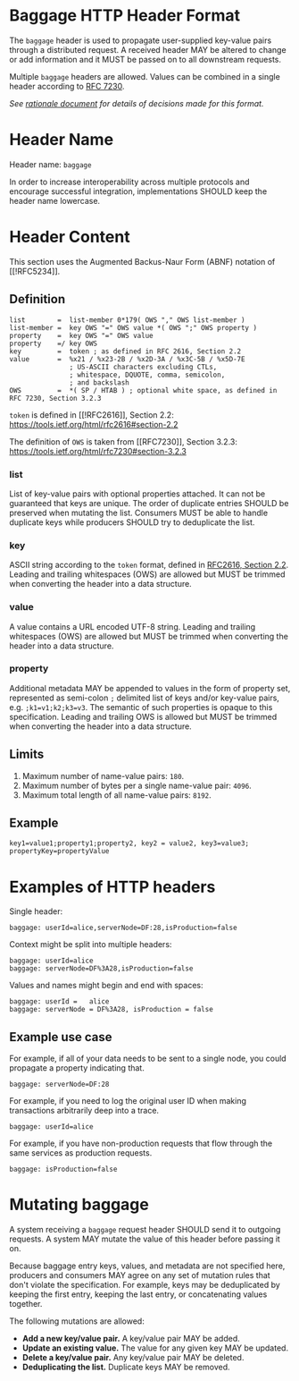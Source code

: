 # Baggage HTTP Header Format

The `baggage` header is used to propagate user-supplied key-value pairs through a distributed request.
A received header MAY be altered to change or add information and it MUST be passed on to all downstream requests.

Multiple `baggage` headers are allowed. Values can be combined in a single header according to [RFC 7230](https://tools.ietf.org/html/rfc7230#page-24).

*See [rationale document](HTTP_HEADER_FORMAT_RATIONALE.md) for details of decisions made for this format.*


# Header Name

Header name: `baggage`

In order to increase interoperability across multiple protocols and encourage successful integration,
implementations SHOULD keep the header name lowercase.

# Header Content

This section uses the Augmented Backus-Naur Form (ABNF) notation of [[!RFC5234]].

## Definition

```ABNF
list        =  list-member 0*179( OWS "," OWS list-member )
list-member =  key OWS "=" OWS value *( OWS ";" OWS property )
property    =  key OWS "=" OWS value
property    =/ key OWS
key         =  token ; as defined in RFC 2616, Section 2.2
value       =  %x21 / %x23-2B / %x2D-3A / %x3C-5B / %x5D-7E
               ; US-ASCII characters excluding CTLs,
               ; whitespace, DQUOTE, comma, semicolon,
               ; and backslash
OWS         =  *( SP / HTAB ) ; optional white space, as defined in RFC 7230, Section 3.2.3
```

`token` is defined in [[!RFC2616]], Section 2.2: https://tools.ietf.org/html/rfc2616#section-2.2

The definition of `OWS` is taken from [[RFC7230]], Section 3.2.3: https://tools.ietf.org/html/rfc7230#section-3.2.3

### list
List of key-value pairs with optional properties attached.
It can not be guaranteed that keys are unique.
The order of duplicate entries SHOULD be preserved when mutating the list.
Consumers MUST be able to handle duplicate keys while producers SHOULD try to deduplicate the list.

### key
ASCII string according to the `token` format, defined in [RFC2616, Section 2.2](https://tools.ietf.org/html/rfc2616#section-2.2).
Leading and trailing whitespaces (OWS) are allowed but MUST be trimmed when converting the header into a data structure.

### value
A value contains a URL encoded UTF-8 string.
Leading and trailing whitespaces (OWS) are allowed but MUST be trimmed when converting the header into a data structure.

### property
Additional metadata MAY be appended to values in the form of property set, represented as semi-colon `;` delimited list of keys and/or key-value pairs, e.g. `;k1=v1;k2;k3=v3`. The semantic of such properties is opaque to this specification.
Leading and trailing OWS is allowed but MUST be trimmed when converting the header into a data structure.

## Limits
1. Maximum number of name-value pairs: `180`.
2. Maximum number of bytes per a single name-value pair: `4096`.
3. Maximum total length of all name-value pairs: `8192`.

## Example
`key1=value1;property1;property2, key2 = value2, key3=value3; propertyKey=propertyValue`

# Examples of HTTP headers

Single header:

```
baggage: userId=alice,serverNode=DF:28,isProduction=false
```

Context might be split into multiple headers:

```
baggage: userId=alice
baggage: serverNode=DF%3A28,isProduction=false
```

Values and names might begin and end with spaces:

```
baggage: userId =   alice
baggage: serverNode = DF%3A28, isProduction = false
```

## Example use case

For example, if all of your data needs to be sent to a single node, you could propagate a property indicating that.
```
baggage: serverNode=DF:28
```

For example, if you need to log the original user ID when making transactions arbitrarily deep into a trace.
```
baggage: userId=alice
```

For example, if you have non-production requests that flow through the same services as production requests.
```
baggage: isProduction=false
```
# Mutating baggage
A system receiving a `baggage` request header SHOULD send it to outgoing requests.
A system MAY mutate the value of this header before passing it on.

Because baggage entry keys, values, and metadata are not specified here, producers and consumers MAY agree on any set of mutation rules that don't violate the specification. For example, keys may be deduplicated by keeping the first entry, keeping the last entry, or concatenating values together.

The following mutations are allowed:

* **Add a new key/value pair.** A key/value pair MAY be added.
* **Update an existing value.** The value for any given key MAY be updated.
* **Delete a key/value pair.** Any key/value pair MAY be deleted.
* **Deduplicating the list.** Duplicate keys MAY be removed.
